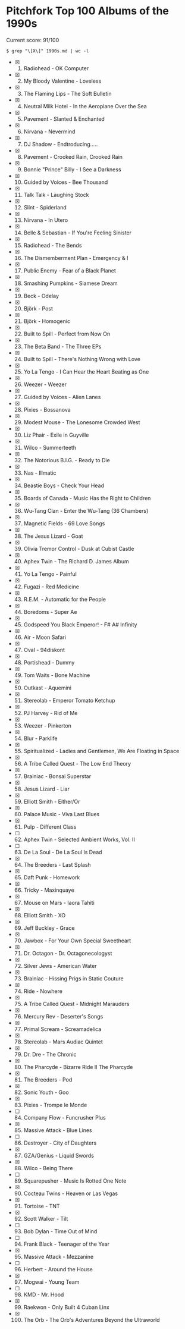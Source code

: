 Pitchfork Top 100 Albums of the 1990s
=====================================

Current score: 91/100

`$ grep "\[X\]" 1990s.md | wc -l`

- [X] 1. Radiohead - OK Computer
- [X] 2. My Bloody Valentine - Loveless
- [X] 3. The Flaming Lips - The Soft Bulletin
- [X] 4. Neutral Milk Hotel - In the Aeroplane Over the Sea
- [X] 5. Pavement - Slanted & Enchanted
- [X] 6. Nirvana - Nevermind
- [X] 7. DJ Shadow - Endtroducing.....
- [X] 8. Pavement - Crooked Rain, Crooked Rain
- [X] 9. Bonnie "Prince" Billy - I See a Darkness
- [X] 10. Guided by Voices - Bee Thousand
- [X] 11. Talk Talk - Laughing Stock
- [X] 12. Slint - Spiderland
- [X] 13. Nirvana - In Utero
- [X] 14. Belle & Sebastian - If You're Feeling Sinister
- [X] 15. Radiohead - The Bends
- [X] 16. The Dismemberment Plan - Emergency & I
- [X] 17. Public Enemy - Fear of a Black Planet
- [X] 18. Smashing Pumpkins - Siamese Dream
- [X] 19. Beck - Odelay
- [X] 20. Björk - Post
- [X] 21. Björk - Homogenic
- [X] 22. Built to Spill - Perfect from Now On
- [X] 23. The Beta Band - The Three EPs
- [X] 24. Built to Spill - There's Nothing Wrong with Love
- [X] 25. Yo La Tengo - I Can Hear the Heart Beating as One
- [X] 26. Weezer - Weezer
- [X] 27. Guided by Voices - Alien Lanes
- [X] 28. Pixies - Bossanova
- [X] 29. Modest Mouse - The Lonesome Crowded West
- [X] 30. Liz Phair - Exile in Guyville
- [X] 31. Wilco - Summerteeth
- [X] 32. The Notorious B.I.G. - Ready to Die
- [X] 33. Nas - Illmatic
- [X] 34. Beastie Boys - Check Your Head
- [X] 35. Boards of Canada - Music Has the Right to Children
- [X] 36. Wu-Tang Clan - Enter the Wu-Tang (36 Chambers)
- [X] 37. Magnetic Fields - 69 Love Songs
- [X] 38. The Jesus Lizard - Goat
- [X] 39. Olivia Tremor Control - Dusk at Cubist Castle
- [X] 40. Aphex Twin - The Richard D. James Album
- [X] 41. Yo La Tengo - Painful
- [X] 42. Fugazi - Red Medicine
- [X] 43. R.E.M. - Automatic for the People
- [X] 44. Boredoms - Super Ae
- [X] 45. Godspeed You Black Emperor! - F# A# Infinity
- [X] 46. Air - Moon Safari
- [X] 47. Oval - 94diskont
- [X] 48. Portishead - Dummy
- [X] 49. Tom Waits - Bone Machine
- [X] 50. Outkast - Aquemini
- [X] 51. Stereolab - Emperor Tomato Ketchup
- [X] 52. PJ Harvey - Rid of Me
- [X] 53. Weezer - Pinkerton
- [X] 54. Blur - Parklife
- [X] 55. Spiritualized - Ladies and Gentlemen, We Are Floating in Space
- [X] 56. A Tribe Called Quest - The Low End Theory
- [X] 57. Brainiac - Bonsai Superstar
- [X] 58. Jesus Lizard - Liar
- [X] 59. Elliott Smith - Either/Or
- [X] 60. Palace Music - Viva Last Blues
- [X] 61. Pulp - Different Class
- [ ] 62. Aphex Twin - Selected Ambient Works, Vol. II
- [ ] 63. De La Soul - De La Soul Is Dead
- [X] 64. The Breeders - Last Splash
- [X] 65. Daft Punk - Homework
- [X] 66. Tricky - Maxinquaye
- [X] 67. Mouse on Mars - Iaora Tahiti
- [X] 68. Elliott Smith - XO
- [X] 69. Jeff Buckley - Grace
- [X] 70. Jawbox - For Your Own Special Sweetheart
- [X] 71. Dr. Octagon - Dr. Octagonecologyst
- [X] 72. Silver Jews - American Water
- [X] 73. Brainiac - Hissing Prigs in Static Couture
- [X] 74. Ride - Nowhere
- [X] 75. A Tribe Called Quest - Midnight Marauders
- [X] 76. Mercury Rev - Deserter's Songs
- [X] 77. Primal Scream - Screamadelica
- [X] 78. Stereolab - Mars Audiac Quintet
- [X] 79. Dr. Dre - The Chronic
- [X] 80. The Pharcyde - Bizarre Ride II The Pharcyde
- [X] 81. The Breeders - Pod
- [X] 82. Sonic Youth - Goo
- [X] 83. Pixies - Trompe le Monde
- [ ] 84. Company Flow - Funcrusher Plus
- [X] 85. Massive Attack - Blue Lines
- [ ] 86. Destroyer - City of Daughters
- [X] 87. GZA/Genius - Liquid Swords
- [X] 88. Wilco - Being There
- [ ] 89. Squarepusher - Music Is Rotted One Note
- [X] 90. Cocteau Twins - Heaven or Las Vegas
- [X] 91. Tortoise - TNT
- [X] 92. Scott Walker - Tilt
- [ ] 93. Bob Dylan - Time Out of Mind
- [ ] 94. Frank Black - Teenager of the Year
- [X] 95. Massive Attack - Mezzanine
- [ ] 96. Herbert - Around the House
- [X] 97. Mogwai - Young Team
- [ ] 98. KMD - Mr. Hood
- [X] 99. Raekwon - Only Built 4 Cuban Linx
- [X] 100. The Orb - The Orb's Adventures Beyond the Ultraworld
